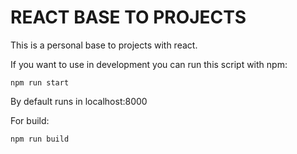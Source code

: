REACT BASE TO PROJECTS
======================

This is a personal base to projects with react.

If you want to use in development you can run this script with npm:

```
npm run start
```
By default runs in localhost:8000

For build:

```
npm run build
```
